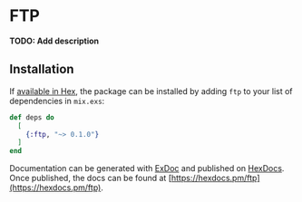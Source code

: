 # FTP

**TODO: Add description**

## Installation

If [available in Hex](https://hex.pm/docs/publish), the package can be installed
by adding `ftp` to your list of dependencies in `mix.exs`:

```elixir
def deps do
  [
    {:ftp, "~> 0.1.0"}
  ]
end
```

Documentation can be generated with [ExDoc](https://github.com/elixir-lang/ex_doc)
and published on [HexDocs](https://hexdocs.pm). Once published, the docs can
be found at [https://hexdocs.pm/ftp](https://hexdocs.pm/ftp).

